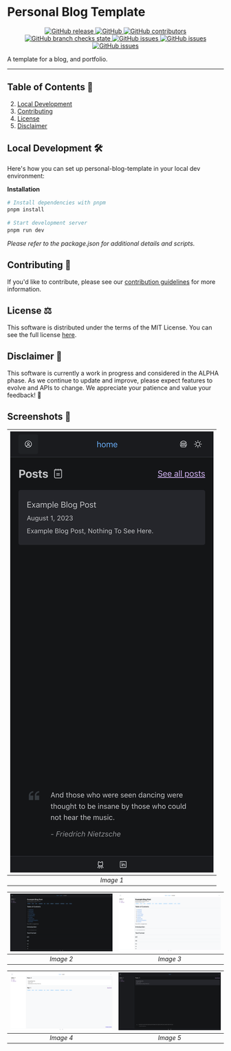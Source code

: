 # Personal Blog Template

<p align="center">
    <a href="https://github.com/HarrisFauntleroy/personal-blog-template/releases">
        <img alt="GitHub release" src="https://img.shields.io/github/package-json/v/HarrisFauntleroy/personal-blog-template?&style=for-the-badge">
    </a>
    <a href="/LICENSE.md">
        <img alt="GitHub" src="https://img.shields.io/github/license/HarrisFauntleroy/personal-blog-template?&style=for-the-badge">
    </a>
    <a href="https://github.com/HarrisFauntleroy/personal-blog-template/graphs/contributors">
        <img alt="GitHub contributors" src="https://img.shields.io/github/contributors-anon/HarrisFauntleroy/personal-blog-template?&style=for-the-badge">
    </a>
    <a href="https://github.com/HarrisFauntleroy/personal-blog-template/actions">
        <img alt="GitHub branch checks state" src="https://img.shields.io/github/checks-status/HarrisFauntleroy/personal-blog-template/main?&style=for-the-badge">
    </a>
    <a href="https://github.com/HarrisFauntleroy/personal-blog-template/issues?q=is%3Aopen+is%3Aissue">
        <img alt="GitHub issues" src="https://img.shields.io/github/issues/HarrisFauntleroy/personal-blog-template?&style=for-the-badge">
    </a>
    <a href="https://github.com/HarrisFauntleroy/personal-blog-template/issues?q=is%3Aopen+is%3Aissue">
        <img alt="GitHub issues" src="https://img.shields.io/github/last-commit/HarrisFauntleroy/personal-blog-template?&style=for-the-badge">
    </a>
    </a>
    <a href="https://github.com/HarrisFauntleroy/personal-blog-template/issues?q=is%3Aopen+is%3Aissue">
        <img alt="GitHub issues" src="https://img.shields.io/github/commit-activity/w/HarrisFauntleroy/personal-blog-template?&style=for-the-badge">
    </a>
</p>

A template for a blog, and portfolio.

---

## Table of Contents 📖

2. [Local Development](#local-development-🛠️)
3. [Contributing](#contributing-🤝)
4. [License](#license-⚖️)
5. [Disclaimer](#disclaimer-🚨)

## Local Development 🛠️

Here's how you can set up personal-blog-template in your local dev environment:

**Installation**

```zsh
# Install dependencies with pnpm
pnpm install
```

```zsh
# Start development server
pnpm run dev
```

_Please refer to the package.json for additional details and scripts._

## Contributing 🤝

If you'd like to contribute, please see our
[contribution guidelines](CONTRIBUTING.md) for more information.

## License ⚖️

This software is distributed under the terms of the MIT License. You can see the
full license [here](LICENSE).

## Disclaimer 🚨

This software is currently a work in progress and considered in the ALPHA phase.
As we continue to update and improve, please expect features to evolve and APIs
to change. We appreciate your patience and value your feedback! 🙌

## Screenshots 📸

| ![Image 1](/public/1.png) |
| :-----------------------: |
|         _Image 1_         |

| ![Image 2](/public/2.png) | ![Image 3](/public/3.png) |
| :-----------------------: | :-----------------------: |
|         _Image 2_         |         _Image 3_         |

| ![Image 4](/public/4.png) | ![Image 5](/public/5.png) |
| :-----------------------: | :-----------------------: |
|         _Image 4_         |         _Image 5_         |
